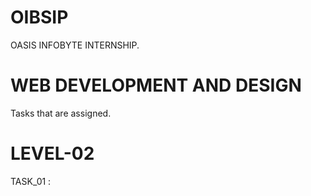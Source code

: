 # OIBSIP
OASIS INFOBYTE INTERNSHIP.
# WEB DEVELOPMENT AND DESIGN
Tasks that are assigned.
# LEVEL-02
TASK_01 : 
